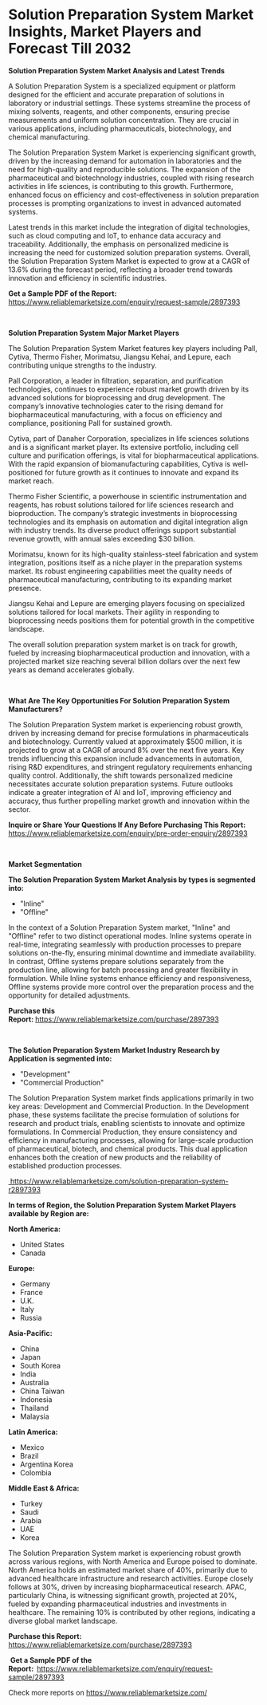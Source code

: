 <p><h1>Solution Preparation System Market Insights, Market Players and Forecast Till 2032</h1></p><p><strong>Solution Preparation System Market Analysis and Latest Trends</strong></p>
<p><p>A Solution Preparation System is a specialized equipment or platform designed for the efficient and accurate preparation of solutions in laboratory or industrial settings. These systems streamline the process of mixing solvents, reagents, and other components, ensuring precise measurements and uniform solution concentration. They are crucial in various applications, including pharmaceuticals, biotechnology, and chemical manufacturing.</p><p>The Solution Preparation System Market is experiencing significant growth, driven by the increasing demand for automation in laboratories and the need for high-quality and reproducible solutions. The expansion of the pharmaceutical and biotechnology industries, coupled with rising research activities in life sciences, is contributing to this growth. Furthermore, enhanced focus on efficiency and cost-effectiveness in solution preparation processes is prompting organizations to invest in advanced automated systems.</p><p>Latest trends in this market include the integration of digital technologies, such as cloud computing and IoT, to enhance data accuracy and traceability. Additionally, the emphasis on personalized medicine is increasing the need for customized solution preparation systems. Overall, the Solution Preparation System Market is expected to grow at a CAGR of 13.6% during the forecast period, reflecting a broader trend towards innovation and efficiency in scientific industries.</p></p>
<p><strong>Get a Sample PDF of the Report:&nbsp;</strong> <a href="https://www.reliablemarketsize.com/enquiry/request-sample/2897393?utm_campaign=2316&utm_medium=2&utm_source=Github&utm_content=ia&utm_term=15032025&utm_id=solution-preparation-system">https://www.reliablemarketsize.com/enquiry/request-sample/2897393</a></p>
<p>&nbsp;</p>
<p><strong>Solution Preparation System Major Market Players</strong></p>
<p><p>The Solution Preparation System Market features key players including Pall, Cytiva, Thermo Fisher, Morimatsu, Jiangsu Kehai, and Lepure, each contributing unique strengths to the industry.</p><p>Pall Corporation, a leader in filtration, separation, and purification technologies, continues to experience robust market growth driven by its advanced solutions for bioprocessing and drug development. The company’s innovative technologies cater to the rising demand for biopharmaceutical manufacturing, with a focus on efficiency and compliance, positioning Pall for sustained growth.</p><p>Cytiva, part of Danaher Corporation, specializes in life sciences solutions and is a significant market player. Its extensive portfolio, including cell culture and purification offerings, is vital for biopharmaceutical applications. With the rapid expansion of biomanufacturing capabilities, Cytiva is well-positioned for future growth as it continues to innovate and expand its market reach.</p><p>Thermo Fisher Scientific, a powerhouse in scientific instrumentation and reagents, has robust solutions tailored for life sciences research and bioproduction. The company’s strategic investments in bioprocessing technologies and its emphasis on automation and digital integration align with industry trends. Its diverse product offerings support substantial revenue growth, with annual sales exceeding $30 billion.</p><p>Morimatsu, known for its high-quality stainless-steel fabrication and system integration, positions itself as a niche player in the preparation systems market. Its robust engineering capabilities meet the quality needs of pharmaceutical manufacturing, contributing to its expanding market presence.</p><p>Jiangsu Kehai and Lepure are emerging players focusing on specialized solutions tailored for local markets. Their agility in responding to bioprocessing needs positions them for potential growth in the competitive landscape.</p><p>The overall solution preparation system market is on track for growth, fueled by increasing biopharmaceutical production and innovation, with a projected market size reaching several billion dollars over the next few years as demand accelerates globally.</p></p>
<p>&nbsp;</p>
<p><strong>What Are The Key Opportunities For Solution Preparation System Manufacturers?</strong></p>
<p><p>The Solution Preparation System market is experiencing robust growth, driven by increasing demand for precise formulations in pharmaceuticals and biotechnology. Currently valued at approximately $500 million, it is projected to grow at a CAGR of around 8% over the next five years. Key trends influencing this expansion include advancements in automation, rising R&D expenditures, and stringent regulatory requirements enhancing quality control. Additionally, the shift towards personalized medicine necessitates accurate solution preparation systems. Future outlooks indicate a greater integration of AI and IoT, improving efficiency and accuracy, thus further propelling market growth and innovation within the sector.</p></p>
<p><strong>Inquire or Share Your Questions If Any Before Purchasing This Report:</strong> <a href="https://www.reliablemarketsize.com/enquiry/pre-order-enquiry/2897393?utm_campaign=2316&utm_medium=2&utm_source=Github&utm_content=ia&utm_term=15032025&utm_id=solution-preparation-system">https://www.reliablemarketsize.com/enquiry/pre-order-enquiry/2897393</a></p>
<p>&nbsp;</p>
<p><strong>Market Segmentation</strong></p>
<p><strong>The Solution Preparation System Market Analysis by types is segmented into:</strong></p>
<p><ul><li>"Inline"</li><li>"Offline"</li></ul></p>
<p><p>In the context of a Solution Preparation System market, "Inline" and "Offline" refer to two distinct operational modes. Inline systems operate in real-time, integrating seamlessly with production processes to prepare solutions on-the-fly, ensuring minimal downtime and immediate availability. In contrast, Offline systems prepare solutions separately from the production line, allowing for batch processing and greater flexibility in formulation. While Inline systems enhance efficiency and responsiveness, Offline systems provide more control over the preparation process and the opportunity for detailed adjustments.</p></p>
<p><strong>Purchase this Report:&nbsp;</strong><a href="https://www.reliablemarketsize.com/purchase/2897393?utm_campaign=2316&utm_medium=2&utm_source=Github&utm_content=ia&utm_term=15032025&utm_id=solution-preparation-system">https://www.reliablemarketsize.com/purchase/2897393</a></p>
<p>&nbsp;</p>
<p><strong>The Solution Preparation System Market Industry Research by Application is segmented into:</strong></p>
<p><ul><li>"Development"</li><li>"Commercial Production"</li></ul></p>
<p><p>The Solution Preparation System market finds applications primarily in two key areas: Development and Commercial Production. In the Development phase, these systems facilitate the precise formulation of solutions for research and product trials, enabling scientists to innovate and optimize formulations. In Commercial Production, they ensure consistency and efficiency in manufacturing processes, allowing for large-scale production of pharmaceutical, biotech, and chemical products. This dual application enhances both the creation of new products and the reliability of established production processes.</p></p>
<p><a href="https://www.reliablemarketsize.com/solution-preparation-system-r2897393?utm_campaign=2316&utm_medium=2&utm_source=Github&utm_content=ia&utm_term=15032025&utm_id=solution-preparation-system">&nbsp;https://www.reliablemarketsize.com/solution-preparation-system-r2897393</a></p>
<p><strong>In terms of Region, the Solution Preparation System Market Players available by Region are:</strong></p>
<p>
    <p> <strong> North America: </strong>
        <ul>
            <li>United States</li>
            <li>Canada</li>
        </ul>
        </p> 
    <p> <strong> Europe: </strong>
        <ul>
            <li>Germany</li>
            <li>France</li>
            <li>U.K.</li>
            <li>Italy</li>
            <li>Russia</li>
        </ul>
        </p> 
    <p> <strong> Asia-Pacific: </strong>
        <ul>
            <li>China</li>
            <li>Japan</li>
            <li>South Korea</li>
            <li>India</li>
            <li>Australia</li>
            <li>China Taiwan</li>
            <li>Indonesia</li>
            <li>Thailand</li>
            <li>Malaysia</li>
        </ul>
        </p> 
    <p> <strong> Latin America: </strong>
        <ul>
            <li>Mexico</li>
            <li>Brazil</li>
            <li>Argentina Korea</li>
            <li>Colombia</li>
        </ul>
        </p> 
    <p> <strong> Middle East & Africa: </strong>
        <ul>
            <li>Turkey</li>
            <li>Saudi</li>
            <li>Arabia</li>
            <li>UAE</li>
            <li>Korea</li>
        </ul>
    </p>
    </p>
<p><p>The Solution Preparation System market is experiencing robust growth across various regions, with North America and Europe poised to dominate. North America holds an estimated market share of 40%, primarily due to advanced healthcare infrastructure and research activities. Europe closely follows at 30%, driven by increasing biopharmaceutical research. APAC, particularly China, is witnessing significant growth, projected at 20%, fueled by expanding pharmaceutical industries and investments in healthcare. The remaining 10% is contributed by other regions, indicating a diverse global market landscape.</p></p>
<p><strong>Purchase this Report: </strong><a href="https://www.reliablemarketsize.com/purchase/2897393?utm_campaign=2316&utm_medium=2&utm_source=Github&utm_content=ia&utm_term=15032025&utm_id=solution-preparation-system">https://www.reliablemarketsize.com/purchase/2897393</a></p>
<p>&nbsp;<strong>Get a Sample PDF of the Report:&nbsp;&nbsp;</strong><a href="https://www.reliablemarketsize.com/enquiry/request-sample/2897393?utm_campaign=2316&utm_medium=2&utm_source=Github&utm_content=ia&utm_term=15032025&utm_id=solution-preparation-system">https://www.reliablemarketsize.com/enquiry/request-sample/2897393</a></p>
<p><strong></strong></p>
<p>Check more reports on <a href="https://www.reliablemarketsize.com/?utm_campaign=2316&utm_medium=2&utm_source=Github&utm_content=ia&utm_term=15032025&utm_id=solution-preparation-system">https://www.reliablemarketsize.com/</a></p>